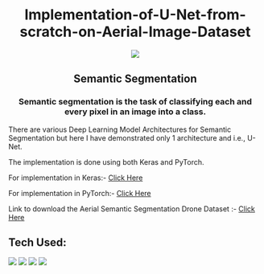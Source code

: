 <h1 align="center"> Implementation-of-U-Net-from-scratch-on-Aerial-Image-Dataset </h1>
<p align="center">
  <img align="center" src="https://dl.acm.org/cms/attachment/8542befb-3134-46f0-a5ad-1534c63188b4/csur5204-73-f01.jpg" />
</p>
<h2 align="center"> Semantic Segmentation </h2>
<h3 align="center"> Semantic segmentation is the task of classifying each and every pixel in an image into a class. </h3>
There are various Deep Learning Model Architectures for Semantic Segmentation but here I have demonstrated only 1 architecture and i.e., U-Net.<br>

The implementation is done using both Keras and PyTorch.<br>

For implementation in Keras:- [Click Here](https://github.com/Printutcarsh/Implementation-of-U-Net-from-scratch-on-Aerial-Image-Dataset/blob/main/unet_keras.ipynb)

For implementation in PyTorch:- [Click Here](https://github.com/Printutcarsh/Implementation-of-U-Net-from-scratch-on-Aerial-Image-Dataset/blob/main/unet_pytorch.ipynb)

Link to download the Aerial Semantic Segmentation Drone Dataset :- [Click Here](https://www.kaggle.com/bulentsiyah/semantic-drone-dataset)

## Tech Used:

<img src="https://img.shields.io/badge/Python-1572B6?style=for-the-badge&logo=python&logoColor=white" />  <img src="https://img.shields.io/badge/Keras-F7DF1E?style=for-the-badge&logo=keras&logoColor=black" />  <img src= "https://img.shields.io/badge/PyTorch-239120?style=for-the-badge&logo=pytorch&logoColor=white" /> <img src= "https://img.shields.io/badge/OpenCV-FF6347?style=for-the-badge&logo=opencv&logoColor=white" />
